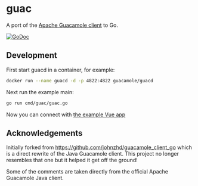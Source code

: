 # guac

A port of the [Apache Guacamole client](https://github.com/apache/guacamole-client) to Go.

[![GoDoc](https://godoc.org/github.com/wwt/guac?status.svg)](http://godoc.org/github.com/wwt/guac)

## Development

First start guacd in a container, for example:

```sh
docker run --name guacd -d -p 4822:4822 guacamole/guacd
```

Next run the example main:

```sh
go run cmd/guac/guac.go
```

Now you can connect with [the example Vue app](https://github.com/wwt/guac-vue)

## Acknowledgements

Initially forked from https://github.com/johnzhd/guacamole_client_go which is a direct rewrite of the Java Guacamole
client. This project no longer resembles that one but it helped it get off the ground!

Some of the comments are taken directly from the official Apache Guacamole Java client.
